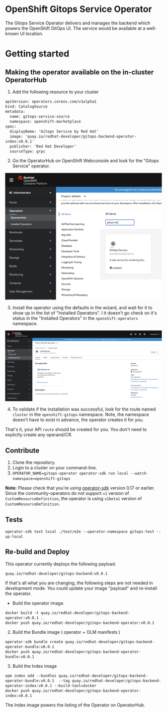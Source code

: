 # OpenShift Gitops Service Operator

The Gitops Service Operator delivers and manages the backend which powers the OpenShift GitOps UI.
The service would be available at a well-known UI location.

# Getting started

## Making the operator available on the in-cluster OperatorHub

1. Add the following resource to your cluster

```
apiVersion: operators.coreos.com/v1alpha1
kind: CatalogSource
metadata:
  name: gitops-service-source
  namespace: openshift-marketplace
spec:
  displayName: 'Gitops Service by Red Hat'
  image: 'quay.io/redhat-developer/gitops-backend-operator-index:v0.0.1'
  publisher: 'Red Hat Developer'
  sourceType: grpc
```

2. Go the OperatorHub on OpenShift Webconsole and look for the "Gitops Service" operator.



![a relative link](docs/assets/operatorhub-listing.png)

3. Install the operator using the defaults in the wizard, and wait for it to show up in the list of "Installed Operators". I it doesn't go check on it's status in the "Installed Operators" in the `openshift-operators` namespace.

![a relative link](docs/assets/installed-operator.png)

4. To validate if the installation was successful, look for the route named `cluster` in the `openshift-gitops` namespace. Note, the namespace doesn't have to exist in advance, the operator creates it for you.

That's it, your API `route` should be created for you. You don't need to expliclty create any operand/CR.

## Contribute


1. Clone the repository.
2. Login to a cluster on your command-line.
3. `OPERATOR_NAME=gitops-operator operator-sdk run local --watch-namespace=openshift-gitops`

**Note:** Please check that you're using [operator-sdk]( https://github.com/operator-framework/operator-sdk/releases/tag/v0.17.2) version 0.17 or earlier. Since the community-operators do not support `v1` version of `CustomResourceDefinition`, the operator is using `v1beta1` version of `CustomResourceDefinition`.

## Tests

```
operator-sdk test local ./test/e2e --operator-namespace gitops-test --up-local
```

## Re-build and Deploy

This operator currently deploys the following payload.

```
quay.io/redhat-developer/gitops-backend:v0.0.1
```

If that's all what you are changing, the following steps are not needed in development
mode. You could update your image "payload" and re-install the operator.

* Build the operator image.

```
docker build -t quay.io/redhat-developer/gitops-backend-operator:v0.0.1 .
docker push quay.io/redhat-developer/gitops-backend-operator:v0.0.1
```


2. Build the Bundle image ( operator + OLM manifests )

```
operator-sdk bundle create quay.io/redhat-developer/gitops-backend-operator-bundle:v0.0.1
docker push quay.io/redhat-developer/gitops-backend-operator-bundle:v0.0.1
```

3. Build the Index image

```
opm index add --bundles quay.io/redhat-developer/gitops-backend-operator-bundle:v0.0.1  --tag quay.io/redhat-developer/gitops-backend-operator-index:v0.0.1 --build-tool=docker
docker push quay.io/redhat-developer/gitops-backend-operator-index:v0.0.1
```

The Index image powers the listing of the Operator on OperatorHub.
